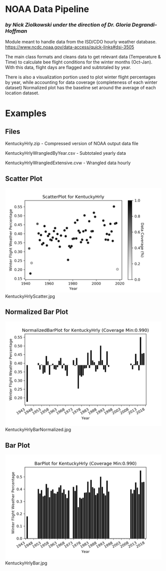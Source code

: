 
# NOAA Data Pipeline
### _by Nick Ziolkowski under the direction of Dr. Gloria Degrandi-Hoffman_

Module meant to handle data from the ISD/CDO hourly weather database. 
https://www.ncdc.noaa.gov/data-access/quick-links#dsi-3505

The main class formats and cleans data to get relevant data (Temperature & Time) to calculate bee flight conditions for the winter months (Oct-Jan).
With this data, flight days are flagged and subtotaled by year.

There is also a visualization portion used to plot winter flight percentages by year, while accounting for data coverage (completeness of each winter dataset)
Normalized plot has the baseline set around the average of each location dataset.

# Examples

## Files
KentuckyHrly.zip - Compressed version of NOAA output data file

KentuckyHrlyWrangledByYear.csv - Subtotaled yearly data

KentuckyHrlyWrangledExtensive.cvw - Wrangled data hourly

## Scatter Plot
![Scatter Plot](https://github.com/nickofca/NOAA_DataPipeline/blob/master/KentuckyHrlyScatter.jpg)
KentuckyHrlyScatter.jpg

## Normalized Bar Plot
![Normalized Bar Plot](https://github.com/nickofca/NOAA_DataPipeline/blob/master/KentuckyHrlyBarNormalized.jpg)
KentuckyHrlyBarNormalized.jpg

## Bar Plot
![Bar Plot](https://github.com/nickofca/NOAA_DataPipeline/blob/master/KentuckyHrlyBar.jpg)
KentuckyHrlyBar.jpg
